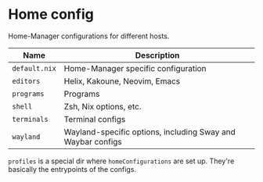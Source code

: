# Home config

Home-Manager configurations for different hosts.

Name            | Description
--------------- | -----------
`default.nix`   | Home-Manager specific configuration
`editors`       | Helix, Kakoune, Neovim, Emacs
`programs`      | Programs
`shell`         | Zsh, Nix options, etc.
`terminals`     | Terminal configs
`wayland`       | Wayland-specific options, including Sway and Waybar configs

`profiles` is a special dir where `homeConfigurations` are set up. They're
basically the entrypoints of the configs.
